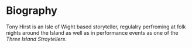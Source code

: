 # Biography

Tony Hirst is an Isle of Wight based storyteller, regulalry perfroming at folk nights around the Island as well as in performance events as one of the *Three Island Stroytellers*.